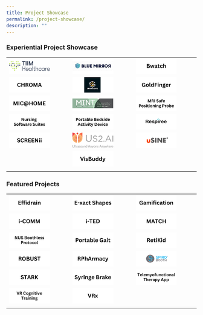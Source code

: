 ```yaml
---
title: Project Showcase
permalink: /project-showcase/
description: ""
---
```

### Experiential Project Showcase

|  |  |  |
| -------- | -------- | -------- |
| <a href="https://staging.d1xtto16z2jhvq.amplifyapp.com/singhealth-innovation-showcase/experiential-showcase-projects/aitriage/"> <img style="width:70%" alt="AiTriage" src="/images/Experiential%20Showcases/AiTriage/aitriage.png"> </a> | <a href="https://staging.d1xtto16z2jhvq.amplifyapp.com/project-showcase/experiential-showcase-project/blue-mirror/"> <img style="width:70%" alt="Blue Mirror" src="/images/Experiential%20Showcases/Nursing%20Software%20Smart%20Mirror/blue%20mirror.png"> </a> | <a href="https://staging.d1xtto16z2jhvq.amplifyapp.com/project-showcase/experiential-showcase-project/bwatch/"> <img style="width:70%" alt="Bwatch" src="/images/Experiential%20Showcases/Bwatch/bwatch.png"> </a>  |
| <a href="https://staging.d1xtto16z2jhvq.amplifyapp.com/project-showcase/experiential-showcase-project/chroma/"> <img style="width:70%" alt="CHROMA" src="/images/Experiential%20Showcases/chroma.png"> </a> | <a href="https://staging.d1xtto16z2jhvq.amplifyapp.com/project-showcase/experiential-showcase-project/croniosafe/"> <img style="width:70%" alt="CRANIOSAFE" src="/images/Experiential%20Showcases/CANIOSAFE/craniosafe.png"> </a> | <a href="https://staging.d1xtto16z2jhvq.amplifyapp.com/project-showcase/experiential-showcase-project/goldfinger/"> <img style="width:70%" alt="GoldFinger" src="/images/Experiential%20Showcases/goldfinger.png"> </a> | 
| <a href="https://staging.d1xtto16z2jhvq.amplifyapp.com/project-showcase/experiential-showcase-project/mic-home/"> <img style="width:70%" alt="MIC@Home" src="/images/Experiential%20Showcases/mic@home.png"> </a> | <a href="https://staging.d1xtto16z2jhvq.amplifyapp.com/project-showcase/experiential-showcase-project/mint/"> <img style="width:70%" alt="MIC@Home" src="/images/Experiential%20Showcases/MINT/mint%20smaller%20logo.png"> </a> | <a href="https://staging.d1xtto16z2jhvq.amplifyapp.com/project-showcase/experiential-showcase-project/mri-safe-positioning-probe/"> <img style="width:70%" alt="MRI Safe Positioning Probe" src="/images/Experiential%20Showcases/mri%20safe%20positioning%20probe.png"> </a> |
| <a href="https://staging.d1xtto16z2jhvq.amplifyapp.com/project-showcase/experiential-showcase-project/nursing-software-suites/"> <img style="width:70%" alt="Nursing Software Suites" src="/images/Experiential%20Showcases/Nursing%20Software%20suites/nursing%20software%20suites.png"> </a> | <a href="https://staging.d1xtto16z2jhvq.amplifyapp.com/project-showcase/experiential-showcase-project/portable-beside-activity-device/"> <img style="width:70%" alt="MRI Safe Positioning Probe" src="/images/Experiential%20Showcases/Nursing%20Software%20devices/portable%20bedside%20activity%20device.png"> </a> | <a href="https://staging.d1xtto16z2jhvq.amplifyapp.com/singhealth-innovation-showcase/experiential-showcase-project/respiree/"> <img style="width:70%" alt="Respiree" src="/images/Experiential%20Showcases/Respiree/respiree%20new%20new.png"> </a> |
| <a href="https://staging.d1xtto16z2jhvq.amplifyapp.com/project-showcase/experiential-showcase-project/screenii/"> <img style="width:70%" alt="SCREENii" src="/images/Experiential%20Showcases/screenii.png"> </a> | <a href="https://staging.d1xtto16z2jhvq.amplifyapp.com/project-showcase/experiential-showcase-project/experiential-showcase-project/us-2/"> <img style="width:70%" alt="us2.ai" src="/images/Experiential%20Showcases/us2ai%20logo.png"> </a> | <a href="https://staging.d1xtto16z2jhvq.amplifyapp.com/singhealth-innovation-showcase/experiential-showcase-project/usine/"> <img style="width:70%" alt="usine" src="/images/Experiential%20Showcases/USine/usine%20logo%20(new).png"> </a> |
| | <a href="https://staging.d1xtto16z2jhvq.amplifyapp.com/project-showcase/experiential-showcase-project/visbuddy/"> <img style="width:70%" alt="VisBuddy" src="/images/Experiential%20Showcases/visbuddy.png"> </a> |
| | |

### Featured Projects

|  | |  |
| -------- | -------- | -------- |
| <a href="https://staging.d1xtto16z2jhvq.amplifyapp.com/project-showcase/featured-projects/effidrain/"> <img style="width:70%" alt="Effidrain" src="/images/Featured%20Projects/Effidrain/effidrain.png"> </a> | <a href="https://staging.d1xtto16z2jhvq.amplifyapp.com/project-showcase/featured-projects/e-xact-shapes/"> <img style="width:70%" alt="E-xact Shapes" src="/images/Featured%20Projects/e-xact%20shapes.png"> </a> | <a href="https://staging.d1xtto16z2jhvq.amplifyapp.com/project-showcase/featured-projects/gamification-as-a-learning-tool-for-mri-safety/"> <img style="width:70%" alt="Gamification" src="/images/Featured%20Projects/gamification.png"> </a> | 
| <a href="https://staging.d1xtto16z2jhvq.amplifyapp.com/project-showcase/featured-projects/i-comm/"> <img style="width:70%" alt="iCOMM" src="/images/Featured%20Projects/i-comm.png"> </a> | <a href="https://staging.d1xtto16z2jhvq.amplifyapp.com/project-showcase/featured-projects/i-ted/"> <img style="width:70%" alt="iTED" src="/images/Featured%20Projects/I%20TED/i-ted%20logo.png"> </a> | <a href="https://staging.d1xtto16z2jhvq.amplifyapp.com/project-showcase/featured-projects/match/"> <img style="width:70%" alt="MATCH" src="/images/Featured%20Projects/MATCH/match%20banner.png"> </a> | 
| <a href="https://staging.d1xtto16z2jhvq.amplifyapp.com/project-showcase/featured-projects/nus-boothless-protocol/"> <img style="width:70%" alt="NUS Boothless Protocol" src="/images/Featured%20Projects/NUS%20Boothless/nus%20boothless%20protocol.png"> </a> | <a href="https://staging.d1xtto16z2jhvq.amplifyapp.com/project-showcase/featured-projects/portable-gait/"> <img style="width:70%" alt="Portable Gait" src="/images/Featured%20Projects/Portable%20Gait/portable%20gait.png"> </a> | <a href="https://staging.d1xtto16z2jhvq.amplifyapp.com/project-showcase/featured-projects/retikid/"> <img style="width:70%" alt="RetiKid" src="/images/Featured%20Projects/retikid.png"> </a> | 
| <a href="https://staging.d1xtto16z2jhvq.amplifyapp.com/project-showcase/featured-projects/robotic-assisted-ultrasonography-system/"> <img style="width:70%" alt="ROBUST" src="/images/Featured%20Projects/ROBUST/robust.png"> </a> | <a href="https://staging.d1xtto16z2jhvq.amplifyapp.com/project-showcase/featured-projects/rpharmacy/"> <img style="width:70%" alt="RPhArmacy" src="/images/Featured%20Projects/rpharmacy.png"> </a> | <a href="https://staging.d1xtto16z2jhvq.amplifyapp.com/project-showcase/experiential-showcase-projects/spirobooth/"> <img style="width:70%" alt="SpiroBooth" src="/images/Featured%20Projects/SpiroBooth/spirobooth.png"> </a> | 
| <a href="https://staging.d1xtto16z2jhvq.amplifyapp.com/project-showcase/experiential-showcase-projects/featured-projects/stark/"> <img style="width:70%" alt="STARK" src="/images/Featured%20Projects/STARK/stark%20logo.png"> </a> | <a href="https://staging.d1xtto16z2jhvq.amplifyapp.com/project-showcase/featured-projects/syringe-brake/"> <img style="width:70%" alt="Syringe Brake" src="/images/Featured%20Projects/Syringe%20brake/syringe%20brake.png"> </a> | <a href="https://staging.d1xtto16z2jhvq.amplifyapp.com/project-showcase/featured-projects/telemyofunctional-therapy-app/"> <img style="width:70%" alt="Telemyofunctional Therapy App" src="/images/Featured%20Projects/Telemyofunctional/telemyofunctional%20therapy%20app.png"> </a> |
| <a href="https://staging.d1xtto16z2jhvq.amplifyapp.com/project-showcase/featured-projects/vr-cognitive-training/"> <img style="width:70%" alt="VR Cognitive Training" src="/images/Featured%20Projects/VR%20Cognitive%20Training/vr%20cognitive%20training.png"> </a> | <a href="https://staging.d1xtto16z2jhvq.amplifyapp.com/project-showcase/featured-projects/3d-virtual-reality-apprenticeship-program/"> <img style="width:70%" alt="VRx" src="/images/Featured%20Projects/3D%20VR%20Apprentice/vrx%20logo.png"> </a> | |
| | |